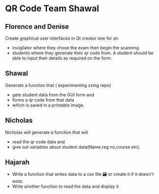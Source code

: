 # QR Code Team Shawal

## Florence and Denise
Create graphical user interfaces in Qt creator one for an 
- invigilator where they chose the exam then begin the scanning
- students where they generate their qr code from. A student should be able to input their details as required on the form.

## Shawal
Generate a function that ( experimenting zxing repo)
- gets student data from the GUI form and 
- forms a qr code from that data 
- which is saved in a printable image.

## Nicholas
Nicholas will generate a function that will 
- read the qr code data and 
- give out variables about student data(Name,reg no,course etc).

## Hajarah
- Write a function that writes data to a csv file 🗃️ or create it if it doesn't exist. 
- Write another function to read the data and display it
